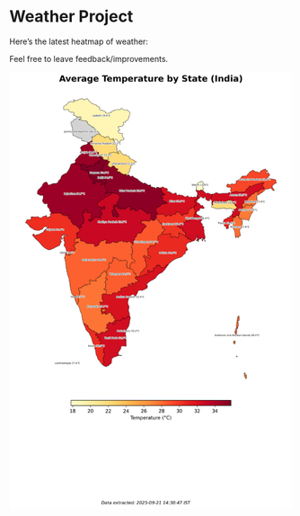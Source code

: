# Weather Project

Here’s the latest heatmap of weather:

Feel free to leave feedback/improvements.

![India Heatmap](docs/assets/india_heatmap.png?v=CFBEC1)
